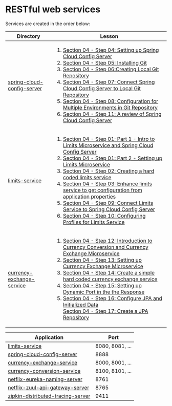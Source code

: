 # RESTful web services

Services are created in the order below:

| Directory                                                | Lesson                                                                                                                                                                                                                                                                                                                                                                                                                                                                                                                                                                                                                                                                                                                                                                                                                                                                                                                                                                                                                                                                                                                                       |
|----------------------------------------------------------|----------------------------------------------------------------------------------------------------------------------------------------------------------------------------------------------------------------------------------------------------------------------------------------------------------------------------------------------------------------------------------------------------------------------------------------------------------------------------------------------------------------------------------------------------------------------------------------------------------------------------------------------------------------------------------------------------------------------------------------------------------------------------------------------------------------------------------------------------------------------------------------------------------------------------------------------------------------------------------------------------------------------------------------------------------------------------------------------------------------------------------------------|
| [spring-cloud-config-server](spring-cloud-config-server) | <ol><li>[Section 04 - Step 04: Setting up Spring Cloud Config Server](https://www.udemy.com/microservices-with-spring-boot-and-spring-cloud/learn/v4/t/lecture/8005726)</li><li>[Section 04 - Step 05: Installing Git](https://www.udemy.com/microservices-with-spring-boot-and-spring-cloud/learn/v4/t/lecture/8005728)</li><li>[Section 04 - Step 06:Creating Local Git Repository](https://www.udemy.com/microservices-with-spring-boot-and-spring-cloud/learn/v4/t/lecture/8005732)</li><li>[Section 04 - Step 07: Connect Spring Cloud Config Server to Local Git Repository](https://www.udemy.com/microservices-with-spring-boot-and-spring-cloud/learn/v4/t/lecture/8005734)</li><li>[Section 04 - Step 08: Configuration for Multiple Environments in Git Repository](https://www.udemy.com/microservices-with-spring-boot-and-spring-cloud/learn/v4/t/lecture/8005736)</li><li>[Section 04 - Step 11: A review of Spring Cloud Config Server](https://www.udemy.com/microservices-with-spring-boot-and-spring-cloud/learn/v4/t/lecture/8005742)</li></ol>                                                                          |
| [limits-service](limits-service)                         | <ol><li>[Section 04 - Step 01: Part 1 - Intro to Limits Microservice and Spring Cloud Config Server](https://www.udemy.com/microservices-with-spring-boot-and-spring-cloud/learn/v4/t/lecture/8005716)</li><li>[Section 04 - Step 01: Part 2 - Setting up Limits Microservice](https://www.udemy.com/microservices-with-spring-boot-and-spring-cloud/learn/v4/t/lecture/8005718)</li><li>[Section 04 - Step 02: Creating a hard coded limits service](https://www.udemy.com/microservices-with-spring-boot-and-spring-cloud/learn/v4/t/lecture/8005720)</li><li>[Section 04 - Step 03: Enhance limits service to get configuration from application properties](https://www.udemy.com/microservices-with-spring-boot-and-spring-cloud/learn/v4/t/lecture/8005724)</li><li>[Section 04 - Step 09: Connect Limits Service to Spring Cloud Config Server](https://www.udemy.com/microservices-with-spring-boot-and-spring-cloud/learn/v4/t/lecture/8005738)</li><li>[Section 04 - Step 10: Configuring Profiles for Limits Service](https://www.udemy.com/microservices-with-spring-boot-and-spring-cloud/learn/v4/t/lecture/8005738)</li></ol> |
| [currency-exchange-service](currency-exchange-service)   | <ol><li>[Section 04 - Step 12: Introduction to Currency Conversion and Currency Exchange Microservice](https://www.udemy.com/microservices-with-spring-boot-and-spring-cloud/learn/v4/t/lecture/8005744)</li><li>[Section 04 - Step 13: Setting up Currency Exchange Microservice](https://www.udemy.com/microservices-with-spring-boot-and-spring-cloud/learn/v4/t/lecture/8005746)</li><li>[Section 04 - Step 14: Create a simple hard coded currency exchange service](https://www.udemy.com/microservices-with-spring-boot-and-spring-cloud/learn/v4/t/lecture/8005748)</li><li>[Section 04 - Step 15: Setting up Dynamic Port in the the Response](https://www.udemy.com/microservices-with-spring-boot-and-spring-cloud/learn/v4/t/lecture/8005750)</li><li>[Section 04 - Step 16: Configure JPA and Initialized Data](https://www.udemy.com/microservices-with-spring-boot-and-spring-cloud/learn/v4/t/lecture/8005752)</li></li>[Section 04 - Step 17: Create a JPA Repository](https://www.udemy.com/microservices-with-spring-boot-and-spring-cloud/learn/v4/t/lecture/8005754)</li></ol>                                                                                                                                                                                                 |


| Application                                                            | Port            |
|------------------------------------------------------------------------|-----------------|
| [limits-service](limits-service)                                       | 8080, 8081, ... |
| [spring-cloud-config-server](spring-cloud-config-server)               | 8888            |
| [currency-exchange-service](currency-exchange-service)                 | 8000, 8001, ... |
| [currency-conversion-service](currency-conversion-service)             | 8100, 8101, ... |
| [netflix-eureka-naming-server](netflix-eureka-naming-server)           | 8761            |
| [netflix-zuul-api-gateway-server](netflix-zuul-api-gateway-server)     | 8765            |
| [zipkin-distributed-tracing-server](zipkin-distributed-tracing-server) | 9411            |

